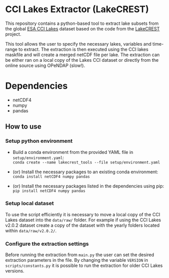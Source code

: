 # CCI Lakes Extractor (LakeCREST)
This repository contains a python-based tool to extract lake subsets from the global [ESA CCI Lakes](https://catalogue.ceda.ac.uk/uuid/a07deacaffb8453e93d57ee214676304) dataset based on the code from the [LakeCREST](https://climate.esa.int/en/esa-climate/esa-cci/Fellowships/esa-cci-research-fellowship-elisa-calamita/) project.

This tool allows the user to specify the necessary lakes, variables and time-range to extract. The extraction is then executed using the CCI lakes maskfile and will create a merged netCDF file per lake. The extraction can be either ran on a local copy of the Lakes CCI dataset or directly from the online source using OPeNDAP (slow!).

# Dependencies
- netCDF4
- numpy
- pandas

## How to use
### Setup python environment
- Build a conda environment from the provided YAML file in `setup/environment.yaml`:<br/>
`conda create --name lakecrest_tools --file setup/environment.yaml`

- (or) Install the necessary packages to an existing conda environment:<br/>
`conda install netCDF4 numpy pandas`

- (or) Install the necessary packages listed in the dependencies using pip:<br/>
`pip install netCDF4 numpy pandas`

### Setup local dataset
To use the script efficiently it is necessary to move a local copy of the CCI Lakes dataset into the `data/raw/` folder. For example if using the CCI Lakes v2.0.2 dataset create a copy of the dataset with the yearly folders located within `data/raw/v2.0.2/`.

### Configure the extraction settings
Before running the extraction from `main.py` the user can set the desired extraction parameters in the file. By changing the variable `VERSION` in `scripts/constants.py` it is possible to run the extraction for older CCI Lakes versions.
